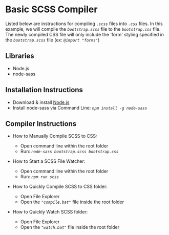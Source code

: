# Basic SCSS Compiler

Listed below are instructions for compiling *```.scss```* files into *```.css```* files. In this example, we will compile the *```bootstrap.scss```* file to the *```bootstrap.css```* file. The newly compiled CSS file will only include the 'form' styling specified in the *```bootstrap.scss```* file (ex: *```@import "forms"```*)

## Libraries

 - Node.js
 - node-sass

## Installation Instructions

 - Download & install [Node.js](https://nodejs.org/en/download/)
 - Install node-sass via Command Line: *```npm install -g node-sass```*

## Compiler Instructions

 - How to Manually Compile SCSS to CSS:
   - Open command line within the root folder
   - Run: *```node-sass bootstrap.scss bootstrap.css```*

 - How to Start a SCSS File Watcher:
   - Open command line within the root folder
   - Run: *```npm run scss```*

 - How to Quickly Compile SCSS to CSS folder:
   - Open File Explorer
   - Open the *```"compile.bat"```* file inside the root folder

 - How to Quickly Watch SCSS folder:
   - Open File Explorer
   - Open the *```"watch.bat"```* file inside the root folder